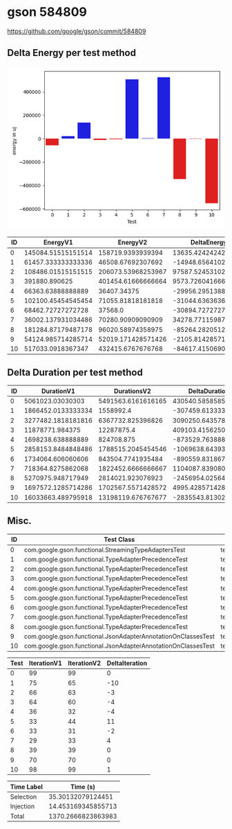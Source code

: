 # gson 584809


https://github.com/google/gson/commit/584809



## Delta Energy per test method

![](./gson_delta_energy_0_v.png)


| ID | EnergyV1 | EnergyV2 | DeltaEnergy | σV1 | σV2 |
| --- | --- | --- | --- | --- | --- |
| 0 | 145084.51515151514 | 158719.9393939394 | 13635.424242424255 | 56978.296445449545 | 61199.799644786275 |
| 1 | 61457.333333333336 | 46508.67692307692 | -14948.656410256415 | 149090.0335716941 | 17193.897108797904 |
| 2 | 108486.01515151515 | 206073.53968253967 | 97587.52453102452 | 258331.79040654536 | 403312.13518724684 |
| 3 | 391880.890625 | 401454.61666666664 | 9573.72604166664 | 509702.1269148626 | 514936.20673885714 |
| 4 | 66363.63888888889 | 36407.34375 | -29956.29513888889 | 178214.43922672863 | 2042.7619111354943 |
| 5 | 102100.45454545454 | 71055.81818181818 | -31044.636363636368 | 257970.66930200945 | 225192.61191753088 |
| 6 | 68462.72727272728 | 37568.0 | -30894.72727272728 | 186560.45394752725 | 7599.199809317786 |
| 7 | 36002.137931034486 | 70280.90909090909 | 34278.7711598746 | 2102.798803633205 | 179727.8143756955 |
| 8 | 181284.87179487178 | 96020.58974358975 | -85264.28205128203 | 375092.49452950695 | 247452.1837049423 |
| 9 | 54124.985714285714 | 52019.171428571426 | -2105.8142857142884 | 144987.1824778702 | 129715.60237160271 |
| 10 | 517033.0918367347 | 432415.6767676768 | -84617.4150690579 | 565109.5693463869 | 524021.4065947997 |

## Delta Duration per test method


| ID | DurationV1 | DurationsV2 | DeltaDuration |
| --- | --- | --- | --- |
| 0 | 5061023.03030303 | 5491563.6161616165 | 430540.58585858624 |
| 1 | 1866452.0133333334 | 1558992.4 | -307459.6133333335 |
| 2 | 3277482.1818181816 | 6367732.825396826 | 3090250.643578644 |
| 3 | 11878771.984375 | 12287875.4 | 409103.4156250004 |
| 4 | 1698238.638888889 | 824708.875 | -873529.763888889 |
| 5 | 2858153.8484848486 | 1788515.2045454546 | -1069638.643939394 |
| 6 | 1734064.606060606 | 843504.7741935484 | -890559.8318670576 |
| 7 | 718364.8275862068 | 1822452.6666666667 | 1104087.83908046 |
| 8 | 5270975.948717949 | 2814021.923076923 | -2456954.025641026 |
| 9 | 1697572.1285714286 | 1702567.5571428572 | 4995.428571428638 |
| 10 | 16033663.489795918 | 13198119.676767677 | -2835543.8130282406 |

## Misc.

| ID | Test Class | Test Method |
| --- | --- | --- |
| 0 | com.google.gson.functional.StreamingTypeAdaptersTest | testNullSafe |
| 1 | com.google.gson.functional.TypeAdapterPrecedenceTest | testSerializeNonstreamingTypeAdapterFollowedByStreamingTypeAdapter |
| 2 | com.google.gson.functional.TypeAdapterPrecedenceTest | testNonstreamingHierarchicalFollowedByNonstreaming |
| 3 | com.google.gson.functional.TypeAdapterPrecedenceTest | testStreamingFollowedByStreaming |
| 4 | com.google.gson.functional.TypeAdapterPrecedenceTest | testStreamingFollowedByNonstreamingHierarchical |
| 5 | com.google.gson.functional.TypeAdapterPrecedenceTest | testStreamingHierarchicalFollowedByNonstreamingHierarchical |
| 6 | com.google.gson.functional.TypeAdapterPrecedenceTest | testNonstreamingFollowedByNonstreaming |
| 7 | com.google.gson.functional.TypeAdapterPrecedenceTest | testStreamingFollowedByNonstreaming |
| 8 | com.google.gson.functional.TypeAdapterPrecedenceTest | testStreamingHierarchicalFollowedByNonstreaming |
| 9 | com.google.gson.functional.JsonAdapterAnnotationOnClassesTest | testRegisteredDeserializerOverridesJsonAdapter |
| 10 | com.google.gson.functional.JsonAdapterAnnotationOnClassesTest | testRegisteredSerializerOverridesJsonAdapter |




| Test | IterationV1 | IterationV2 | DeltaIteration |
| --- | --- | --- | --- |
| 0 | 99 | 99 | 0 |
| 1 | 75 | 65 | -10 |
| 2 | 66 | 63 | -3 |
| 3 | 64 | 60 | -4 |
| 4 | 36 | 32 | -4 |
| 5 | 33 | 44 | 11 |
| 6 | 33 | 31 | -2 |
| 7 | 29 | 33 | 4 |
| 8 | 39 | 39 | 0 |
| 9 | 70 | 70 | 0 |
| 10 | 98 | 99 | 1 |



| Time Label | Time (s) |
| --- | --- |
| Selection | 35.30132079124451 |
| Injection | 14.453169345855713 |
| Total | 1370.2666823863983 |


